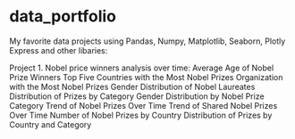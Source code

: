 # data_portfolio
My favorite data projects using Pandas, Numpy, Matplotlib, Seaborn, Plotly Express and other libaries: 

Project 1. Nobel price winners analysis over time:
  Average Age of Nobel Prize Winners
  Top Five Countries with the Most Nobel Prizes
  Organization with the Most Nobel Prizes
  Gender Distribution of Nobel Laureates
  Distribution of Prizes by Category
  Gender Distribution by Nobel Prize Category
  Trend of Nobel Prizes Over Time
  Trend of Shared Nobel Prizes Over Time
  Number of Nobel Prizes by Country
  Distribution of Prizes by Country and Category
